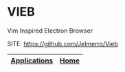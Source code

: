 # VIEB
 
 Vim Inspired Electron Browser
 
 SITE: https://github.com/Jelmerro/Vieb

 | [Applications](https://portable-linux-apps.github.io/apps.html) | [Home](https://portable-linux-apps.github.io)
 | --- | --- |

